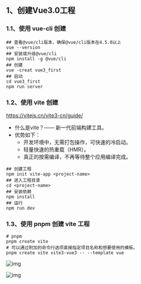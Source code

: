 ## 1、创建Vue3.0工程

### 1.1、使用 vue-cli 创建

```shell
## 查看@vue/cli版本，确保@vue/cli版本在4.5.0以上
vue --version
## 安装或升级@vue/cli
npm install -g @vue/cli
## 创建
vue -creat vue3_first
## 启动
cd vue3_first
npm run server
```

### 1.2、使用 vite 创建

https://vitejs.cn/vite3-cn/guide/

- 什么是vite？—— 新一代前端构建工具。
- 优势如下：
  - 开发环境中，无需打包操作，可快速的冷启动。
  - 轻量快速的热重载（HMR）。
  - 真正的按需编译，不再等待整个应用编译完成。

```shell
## 创建工程
npm init vite-app <project-name>
## 进入工程目录
cd <project-name>
## 安装依赖
npm install
## 运行
npm run dev
```

### 1.3、使用 pnpm 创建 vite 工程

```shell
# pnpm
pnpm create vite
# 可以通过附加的命令行选项直接指定项目名称和想要使用的模板。
pnpm create vite vite3-vue3 -- --template vue
```

![img](https://cdn.staticaly.com/gh/Sherlock-Homles/gallery@main/1693996119890.xv01d2kaz40.webp)

![img](https://cdn.staticaly.com/gh/Sherlock-Homles/gallery@main/1693996221191.3nx8bd9u2660.webp)
